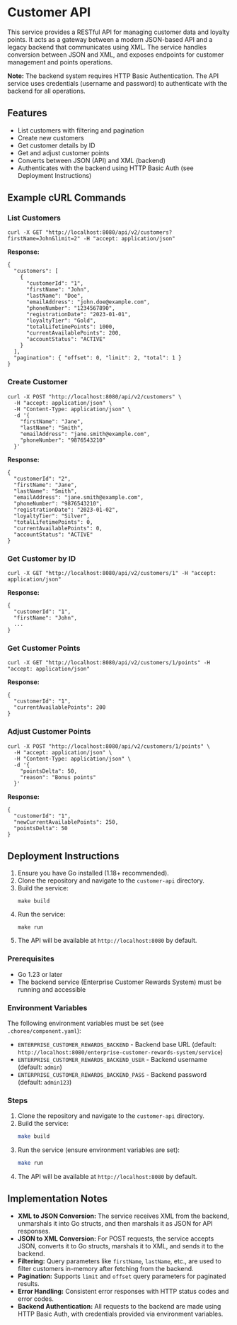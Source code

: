 # Customer API

This service provides a RESTful API for managing customer data and loyalty points. It acts as a gateway between a modern JSON-based API and a legacy backend that communicates using XML. The service handles conversion between JSON and XML, and exposes endpoints for customer management and points operations.

**Note:** The backend system requires HTTP Basic Authentication. The API service uses credentials (username and password) to authenticate with the backend for all operations.
## Features
- List customers with filtering and pagination
- Create new customers
- Get customer details by ID
- Get and adjust customer points
- Converts between JSON (API) and XML (backend)
- Authenticates with the backend using HTTP Basic Auth (see Deployment Instructions)

## Example cURL Commands

### List Customers
```
curl -X GET "http://localhost:8080/api/v2/customers?firstName=John&limit=2" -H "accept: application/json"
```
**Response:**
```
{
  "customers": [
    {
      "customerId": "1",
      "firstName": "John",
      "lastName": "Doe",
      "emailAddress": "john.doe@example.com",
      "phoneNumber": "1234567890",
      "registrationDate": "2023-01-01",
      "loyaltyTier": "Gold",
      "totalLifetimePoints": 1000,
      "currentAvailablePoints": 200,
      "accountStatus": "ACTIVE"
    }
  ],
  "pagination": { "offset": 0, "limit": 2, "total": 1 }
}
```

### Create Customer
```
curl -X POST "http://localhost:8080/api/v2/customers" \
  -H "accept: application/json" \
  -H "Content-Type: application/json" \
  -d '{
    "firstName": "Jane",
    "lastName": "Smith",
    "emailAddress": "jane.smith@example.com",
    "phoneNumber": "9876543210"
  }'
```
**Response:**
```
{
  "customerId": "2",
  "firstName": "Jane",
  "lastName": "Smith",
  "emailAddress": "jane.smith@example.com",
  "phoneNumber": "9876543210",
  "registrationDate": "2023-01-02",
  "loyaltyTier": "Silver",
  "totalLifetimePoints": 0,
  "currentAvailablePoints": 0,
  "accountStatus": "ACTIVE"
}
```

### Get Customer by ID
```
curl -X GET "http://localhost:8080/api/v2/customers/1" -H "accept: application/json"
```
**Response:**
```
{
  "customerId": "1",
  "firstName": "John",
  ...
}
```

### Get Customer Points
```
curl -X GET "http://localhost:8080/api/v2/customers/1/points" -H "accept: application/json"
```
**Response:**
```
{
  "customerId": "1",
  "currentAvailablePoints": 200
}
```

### Adjust Customer Points
```
curl -X POST "http://localhost:8080/api/v2/customers/1/points" \
  -H "accept: application/json" \
  -H "Content-Type: application/json" \
  -d '{
    "pointsDelta": 50,
    "reason": "Bonus points"
  }'
```
**Response:**
```
{
  "customerId": "1",
  "newCurrentAvailablePoints": 250,
  "pointsDelta": 50
}
```

## Deployment Instructions

1. Ensure you have Go installed (1.18+ recommended).
2. Clone the repository and navigate to the `customer-api` directory.
3. Build the service:
   ```
   make build
   ```
4. Run the service:
   ```
   make run
   ```
5. The API will be available at `http://localhost:8080` by default.

### Prerequisites
- Go 1.23 or later
- The backend service (Enterprise Customer Rewards System) must be running and accessible

### Environment Variables
The following environment variables must be set (see `.choreo/component.yaml`):

- `ENTERPRISE_CUSTOMER_REWARDS_BACKEND` - Backend base URL (default: `http://localhost:8080/enterprise-customer-rewards-system/service`)
- `ENTERPRISE_CUSTOMER_REWARDS_BACKEND_USER` - Backend username (default: `admin`)
- `ENTERPRISE_CUSTOMER_REWARDS_BACKEND_PASS` - Backend password (default: `admin123`)

### Steps
1. Clone the repository and navigate to the `customer-api` directory.
2. Build the service:
   ```sh
   make build
   ```
3. Run the service (ensure environment variables are set):
   ```sh
   make run
   ```
4. The API will be available at `http://localhost:8080` by default.
## Implementation Notes

- **XML to JSON Conversion:** The service receives XML from the backend, unmarshals it into Go structs, and then marshals it as JSON for API responses.
- **JSON to XML Conversion:** For POST requests, the service accepts JSON, converts it to Go structs, marshals it to XML, and sends it to the backend.
- **Filtering:** Query parameters like `firstName`, `lastName`, etc., are used to filter customers in-memory after fetching from the backend.
- **Pagination:** Supports `limit` and `offset` query parameters for paginated results.
- **Error Handling:** Consistent error responses with HTTP status codes and error codes.
- **Backend Authentication:** All requests to the backend are made using HTTP Basic Auth, with credentials provided via environment variables.

